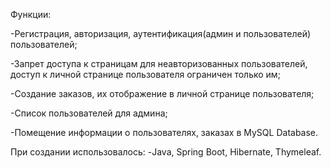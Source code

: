 Функции: 

-Регистрация, авторизация, аутентификация(админ и пользователей) пользователей; 

-Запрет доступа к страницам для неавторизованных пользователей, доступ к личной странице пользователя ограничен только им; 

-Создание заказов, их отображение в личной странице пользователя; 

-Список пользователей для админа; 

-Помещение информации о пользователях, заказах в MySQL Database. 

При создании использовалось: 
-Java, Spring Boot, Hibernate, Thymeleaf.
